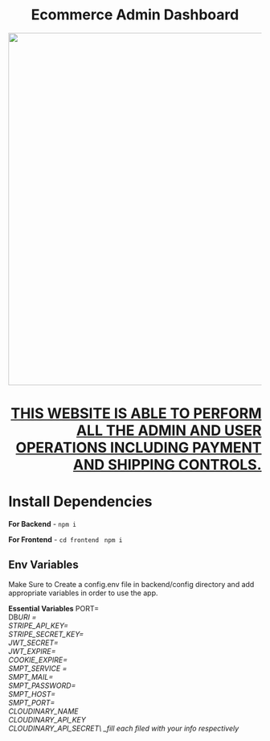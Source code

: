 <h1 align="center">Ecommerce Admin Dashboard</h1>
<a href="#">
  <div align="right">
    <img src="https://res.cloudinary.com/dyoczrvps/image/upload/v1674942962/Portfolio/Dashboard_slw8ta.png" width='700'/>
    <h1>THIS WEBSITE IS ABLE TO PERFORM ALL THE ADMIN AND USER OPERATIONS
            INCLUDING PAYMENT AND SHIPPING CONTROLS.</h1>
  </div>
</a>  

# Install Dependencies   

**For Backend** - `npm i` 

**For Frontend** - `cd frontend` ` npm i`

## Env Variables

Make Sure to Create a config.env file in backend/config directory and add appropriate variables in order to use the app.

**Essential Variables**
PORT=\
DB*URI =\
STRIPE_API_KEY=\
STRIPE_SECRET_KEY=\
JWT_SECRET=\
JWT_EXPIRE=\
COOKIE_EXPIRE=\
SMPT_SERVICE =\
SMPT_MAIL=\
SMPT_PASSWORD=\
SMPT_HOST=\
SMPT_PORT=\
CLOUDINARY_NAME\
CLOUDINARY_API_KEY\
CLOUDINARY_API_SECRET\ 
\_fill each filed with your info respectively*
 
